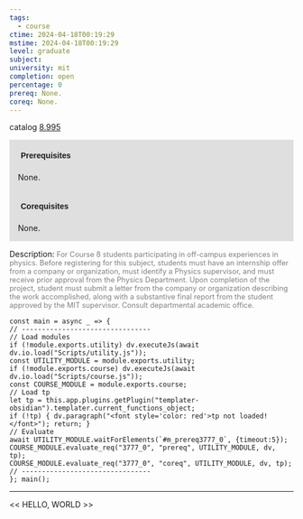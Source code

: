 ```yaml
---
tags:
  - course
ctime: 2024-04-18T00:19:29
mstime: 2024-04-18T00:19:29
level: graduate
subject: 
university: mit
completion: open
percentage: 0
prereq: None.
coreq: None.
---
```


catalog [8.995](http://student.mit.edu/catalog/m8b.html#8.995)

<span style="display: block; padding: 15px; background-color: rgb(100, 100, 100, 0.2);"><font id="m_prereq3777_0" style="display: block; font-family: Arial, sans-serif; font-weight: bold; padding: 5px">Prerequisites</font><br><span id="prereq3777_0">None.</span></span>
<span style="display: block; padding: 15px; background-color: rgb(100, 100, 100, 0.2);"><font id="m_coreq3777_0" style="display: block; font-family: Arial, sans-serif; font-weight: bold; padding: 5px">Corequisites</font><br><span id="coreq3777_0">None.</span></span>

<font style="">Description:</font>
<font style="color: grey; font-size: 0.8rem;">For Course 8 students participating in off-campus experiences in physics. Before registering for this subject, students must have an internship offer from a company or organization, must identify a Physics supervisor, and must receive prior approval from the Physics Department. Upon completion of the project, student must submit a letter from the company or organization describing the work accomplished, along with a substantive final report from the student approved by the MIT supervisor. Consult departmental academic office.</font>

```dataviewjs
const main = async _ => {
// --------------------------------
// Load modules
if (!module.exports.utility) dv.executeJs(await dv.io.load("Scripts/utility.js"));
const UTILITY_MODULE = module.exports.utility;
if (!module.exports.course) dv.executeJs(await dv.io.load("Scripts/course.js"));
const COURSE_MODULE = module.exports.course;
// Load tp
let tp = this.app.plugins.getPlugin("templater-obsidian").templater.current_functions_object;
if (!tp) { dv.paragraph("<font style='color: red'>tp not loaded!</font>"); return; }
// Evaluate
await UTILITY_MODULE.waitForElements(`#m_prereq3777_0`, {timeout:5});
COURSE_MODULE.evaluate_req("3777_0", "prereq", UTILITY_MODULE, dv, tp);
COURSE_MODULE.evaluate_req("3777_0", "coreq", UTILITY_MODULE, dv, tp);
// --------------------------------
}; main();
```

---

<< HELLO, WORLD >>
